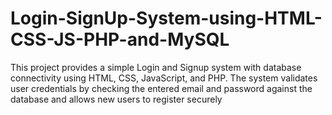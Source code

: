 # Login-SignUp-System-using-HTML-CSS-JS-PHP-and-MySQL
This project provides a simple Login and Signup system with database connectivity using HTML, CSS, JavaScript, and PHP. The system validates user credentials by checking the entered email and password against the database and allows new users to register securely
